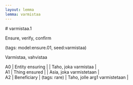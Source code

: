 ```yaml
---
layout: lemma
lemma: varmistaa
---
```


<div class="sense">
# <span class="sensename">varmistaa.1</span>

<span class="description">Ensure, verify, confirm</span>

(tags: model:ensure.01, seed:varmistaa)

<span class="description">Varmistaa, vahvistaa</span>

A0 | Entity ensuring |   | Taho, joka varmistaa |  
A1 | Thing ensured |   | Asia, joka varmistetaan |  
A2 | Beneficiary | (tags: rare) | Taho, jolle arg1 varmistetaan |  

</div>

